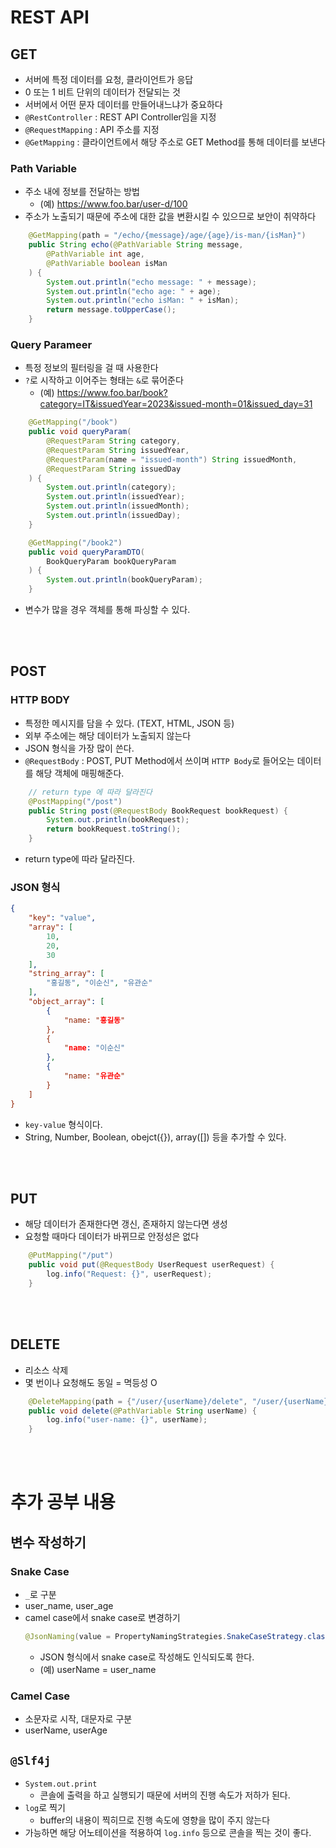 # REST API

## GET

- 서버에 특정 데이터를 요청, 클라이언트가 응답
- 0 또는 1 비트 단위의 데이터가 전달되는 것
- 서버에서 어떤 문자 데이터를 만들어내느냐가 중요하다
- `@RestController` : REST API Controller임을 지정
- `@RequestMapping` : API 주소를 지정
- `@GetMapping` : 클라이언트에서 해당 주소로 GET Method를 통해 데이터를 보낸다

### Path Variable

- 주소 내에 정보를 전달하는 방법
  - (예) https://www.foo.bar/user-d/100
- 주소가 노출되기 때문에 주소에 대한 값을 변환시킬 수 있으므로 보안이 취약하다

```java
    @GetMapping(path = "/echo/{message}/age/{age}/is-man/{isMan}")
    public String echo(@PathVariable String message,
        @PathVariable int age,
        @PathVariable boolean isMan
    ) {
        System.out.println("echo message: " + message);
        System.out.println("echo age: " + age);
        System.out.println("echo isMan: " + isMan);
        return message.toUpperCase();
    }
```

### Query Parameer

- 특정 정보의 필터링을 걸 때 사용한다
- `?`로 시작하고 이어주는 형태는 `&`로 묶어준다
  - (예) https://www.foo.bar/book?category=IT&issuedYear=2023&issued-month=01&issued_day=31

```java
    @GetMapping("/book")
    public void queryParam(
        @RequestParam String category,
        @RequestParam String issuedYear,
        @RequestParam(name = "issued-month") String issuedMonth,
        @RequestParam String issuedDay
    ) {
        System.out.println(category);
        System.out.println(issuedYear);
        System.out.println(issuedMonth);
        System.out.println(issuedDay);
    }

    @GetMapping("/book2")
    public void queryParamDTO(
        BookQueryParam bookQueryParam
    ) {
        System.out.println(bookQueryParam);
    }

```

- 변수가 많을 경우 객체를 통해 파싱할 수 있다.

<br/>
<br/>

## POST

### HTTP BODY

- 특정한 메시지를 담을 수 있다. (TEXT, HTML, JSON 등)
- 외부 주소에는 해당 데이터가 노출되지 않는다
- JSON 형식을 가장 많이 쓴다.
- `@RequestBody` : POST, PUT Method에서 쓰이며 `HTTP Body`로 들어오는 데이터를 해당 객체에 매핑해준다.

```java
    // return type 에 따라 달라진다
    @PostMapping("/post")
    public String post(@RequestBody BookRequest bookRequest) {
        System.out.println(bookRequest);
        return bookRequest.toString();
    }
```

- return type에 따라 달라진다.

### JSON 형식

```JSON
{
	"key": "value",
	"array": [
		10,
		20,
		30
	],
	"string_array": [
		"홍길동", "이순신", "유관순"
	],
	"object_array": [
		{
			"name: "홍길동"
		},
		{
			"name: "이순신"
		},
		{
			"name: "유관순"
		}
	]
}
```

- `key-value` 형식이다.
- String, Number, Boolean, obejct({}), array([]) 등을 추가할 수 있다.

<br/>
<br/>

## PUT

- 해당 데이터가 존재한다면 갱신, 존재하지 않는다면 생성
- 요청할 때마다 데이터가 바뀌므로 안정성은 없다

```java
    @PutMapping("/put")
    public void put(@RequestBody UserRequest userRequest) {
        log.info("Request: {}", userRequest);
    }
```

<br/>
<br/>

## DELETE

- 리소스 삭제
- 몇 번이나 요청해도 동일 = 멱등성 O

```java
    @DeleteMapping(path = {"/user/{userName}/delete", "/user/{userName}/del"})
    public void delete(@PathVariable String userName) {
        log.info("user-name: {}", userName);
    }
```

<br/>
<br/>

# 추가 공부 내용

## 변수 작성하기

### Snake Case

- `_`로 구분
- user_name, user_age
- camel case에서 snake case로 변경하기
  ```java
  @JsonNaming(value = PropertyNamingStrategies.SnakeCaseStrategy.class)
  ```
  - JSON 형식에서 snake case로 작성해도 인식되도록 한다.
  - (예) userName = user_name

### Camel Case

- 소문자로 시작, 대문자로 구분
- userName, userAge

## `@Slf4j`

- `System.out.print`
  - 콘솔에 출력을 하고 실행되기 때문에 서버의 진행 속도가 저하가 된다.
- `log`로 찍기
  - buffer의 내용이 찍히므로 진행 속도에 영향을 많이 주지 않는다
- 가능하면 해당 어노테이션을 적용하여 `log.info` 등으로 콘솔을 찍는 것이 좋다.
